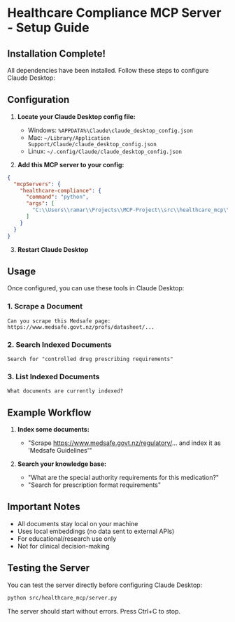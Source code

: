# Healthcare Compliance MCP Server - Setup Guide

## Installation Complete!

All dependencies have been installed. Follow these steps to configure Claude Desktop:

## Configuration

1. **Locate your Claude Desktop config file:**
   - Windows: `%APPDATA%\Claude\claude_desktop_config.json`
   - Mac: `~/Library/Application Support/Claude/claude_desktop_config.json`
   - Linux: `~/.config/Claude/claude_desktop_config.json`

2. **Add this MCP server to your config:**

```json
{
  "mcpServers": {
    "healthcare-compliance": {
      "command": "python",
      "args": [
        "C:\\Users\\ramar\\Projects\\MCP-Project\\src\\healthcare_mcp\\server.py"
      ]
    }
  }
}
```

3. **Restart Claude Desktop**

## Usage

Once configured, you can use these tools in Claude Desktop:

### 1. Scrape a Document
```
Can you scrape this Medsafe page: https://www.medsafe.govt.nz/profs/datasheet/...
```

### 2. Search Indexed Documents
```
Search for "controlled drug prescribing requirements"
```

### 3. List Indexed Documents
```
What documents are currently indexed?
```

## Example Workflow

1. **Index some documents:**
   - "Scrape https://www.medsafe.govt.nz/regulatory/... and index it as 'Medsafe Guidelines'"

2. **Search your knowledge base:**
   - "What are the special authority requirements for this medication?"
   - "Search for prescription format requirements"

## Important Notes

- All documents stay local on your machine
- Uses local embeddings (no data sent to external APIs)
- For educational/research use only
- Not for clinical decision-making

## Testing the Server

You can test the server directly before configuring Claude Desktop:

```bash
python src/healthcare_mcp/server.py
```

The server should start without errors. Press Ctrl+C to stop.

